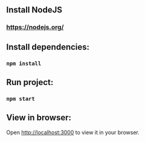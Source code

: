 ## Install NodeJS
### https://nodejs.org/

## Install dependencies:
### `npm install`

## Run project:
### `npm start`

## View in browser:
Open [http://localhost:3000](http://localhost:3000) to view it in your browser.
